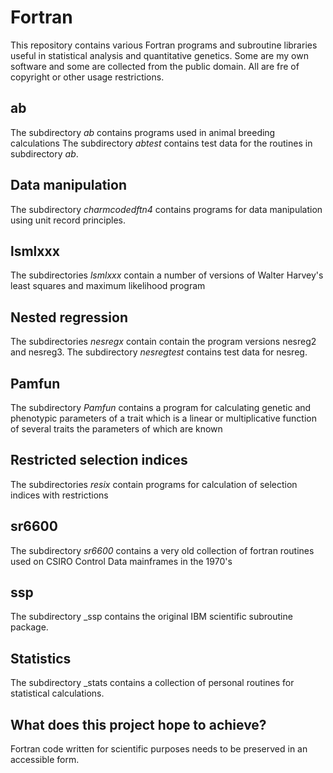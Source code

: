 # Fortran #
This repository contains various Fortran programs and subroutine libraries useful in statistical analysis and quantitative genetics. Some are my own software and some are collected from the public domain. All are fre of copyright or other usage restrictions.

## ab ##
The subdirectory _ab_ contains programs used in animal breeding calculations
The subdirectory _abtest_ contains test data for the routines in subdirectory _ab_.

## Data manipulation ##
The subdirectory _charmcodedftn4_ contains programs for data manipulation using unit record principles.

## lsmlxxx ##
The subdirectories _lsmlxxx_ contain a number of versions of Walter Harvey's least squares and maximum likelihood program

## Nested regression ##
The subdirectories _nesregx_ contain contain the program versions nesreg2 and nesreg3. The subdirectory _nesregtest_ contains test data for nesreg.

## Pamfun ##
The subdirectory _Pamfun_ contains a program for calculating  genetic and phenotypic parameters of a trait which is a linear or multiplicative function of several traits the parameters of which are known

## Restricted selection indices  ##
The subdirectories _resix_ contain programs for calculation of selection indices with restrictions

## sr6600 ##
The subdirectory _sr6600_ contains  a very old collection of fortran routines used on CSIRO Control Data mainframes in the 1970's

## ssp ##
The subdirectory _ssp contains  the original IBM scientific subroutine package.

## Statistics ##
The subdirectory _stats contains a collection of personal routines for statistical calculations. 

## What does this project hope to achieve? ##
Fortran code written for scientific purposes needs to be preserved in an accessible form.

